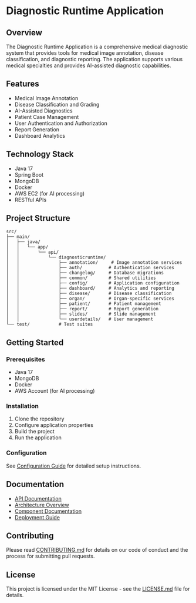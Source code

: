 # Diagnostic Runtime Application

## Overview
The Diagnostic Runtime Application is a comprehensive medical diagnostic system that provides tools for medical image annotation, disease classification, and diagnostic reporting. The application supports various medical specialties and provides AI-assisted diagnostic capabilities.

## Features
- Medical Image Annotation
- Disease Classification and Grading
- AI-Assisted Diagnostics
- Patient Case Management
- User Authentication and Authorization
- Report Generation
- Dashboard Analytics

## Technology Stack
- Java 17
- Spring Boot
- MongoDB
- Docker
- AWS EC2 (for AI processing)
- RESTful APIs

## Project Structure
```
src/
├── main/
│   ├── java/
│   │   └── app/
│   │       └── api/
│   │           └── diagnosticruntime/
│   │               ├── annotation/     # Image annotation services
│   │               ├── auth/          # Authentication services
│   │               ├── changelog/     # Database migrations
│   │               ├── common/        # Shared utilities
│   │               ├── config/        # Application configuration
│   │               ├── dashboard/     # Analytics and reporting
│   │               ├── disease/       # Disease classification
│   │               ├── organ/         # Organ-specific services
│   │               ├── patient/       # Patient management
│   │               ├── report/        # Report generation
│   │               ├── slides/        # Slide management
│   │               └── userdetails/   # User management
└── test/           # Test suites
```

## Getting Started

### Prerequisites
- Java 17
- MongoDB
- Docker
- AWS Account (for AI processing)

### Installation
1. Clone the repository
2. Configure application properties
3. Build the project
4. Run the application

### Configuration
See [Configuration Guide](docs/configuration.md) for detailed setup instructions.

## Documentation
- [API Documentation](docs/api.md)
- [Architecture Overview](docs/architecture.md)
- [Component Documentation](docs/components.md)
- [Deployment Guide](docs/deployment.md)

## Contributing
Please read [CONTRIBUTING.md](CONTRIBUTING.md) for details on our code of conduct and the process for submitting pull requests.

## License
This project is licensed under the MIT License - see the [LICENSE.md](LICENSE.md) file for details. 